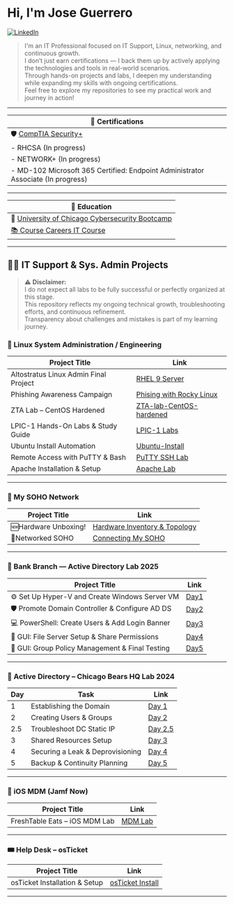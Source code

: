 # Hi, I'm Jose Guerrero

[![LinkedIn](https://img.shields.io/badge/LinkedIn-blue?style=for-the-badge&logo=linkedin&logoColor=white)](https://www.linkedin.com/in/joguerrero/)

> I'm an IT Professional focused on IT Support, Linux, networking, and continuous growth.  
> I don’t just earn certifications — I back them up by actively applying the technologies and tools in real-world scenarios.  
> Through hands-on projects and labs, I deepen my understanding while expanding my skills with ongoing certifications.  
> Feel free to explore my repositories to see my practical work and journey in action!


---

| 📜 **Certifications**                              |
|---------------------------------------------------|
| 🛡️ [CompTIA Security+](https://www.credly.com/badges/9678f89d-5ba9-4d57-8190-42ead314d0e8/public_url) |
| - RHCSA (In progress)                            |
| - NETWORK+ (In progress)                          |
| - MD-102 Microsoft 365 Certified: Endpoint Administrator Associate (In progress) |

---

| 🏫 **Education**                                                                                 |
|------------------------------------------------------------------------------------------------|
| 📖 [University of Chicago Cybersecurity Bootcamp](https://api.accredible.com/v1/auth/invite?code=35e53e09a9edc315ec86&credential_id=310bfba5-0ffc-4fa6-9e8c-adb7f61fb82b&url=https%3A%2F%2Fcredentials.professional.uchicago.edu%2F310bfba5-0ffc-4fa6-9e8c-adb7f61fb82b&ident=3a4a094f-62f5-46ea-97a5-88df8c6fee68/)  |
| [📚 Course Careers IT Course](https://coursecareers.com/courses/it-course/4a533448-6e09-4f1e-9725-2ba8e7a1cc51)   |                                                        

---

## 👨‍💻 IT Support & Sys. Admin Projects

> ⚠️ **Disclaimer:**  
> I do not expect all labs to be fully successful or perfectly organized at this stage.  
> This repository reflects my ongoing technical growth, troubleshooting efforts, and continuous refinement.  
> Transparency about challenges and mistakes is part of my learning journey.

### 🐧 Linux System Administration / Engineering

| Project Title | Link |
|---------------|------|
| Altostratus Linux Admin Final Project  | [RHEL 9 Server](https://github.com/Jose01000111/rhel9-internal-webserver.git)
| Phishing Awareness Campaign | [Phising with Rocky Linux](https://github.com/Jose01000111/-Phishing-Awareness-Lab-.git) |
| ZTA Lab – CentOS Hardened | [ZTA-lab-CentOS-hardened](https://github.com/Jose01000111/ZTA-lab-ubuntu-hardened.git) |
| LPIC-1 Hands-On Labs & Study Guide | [LPIC-1 Labs](https://github.com/Jose01000111/Lab-StudyGuide-LPIC-1Hands-On-Labs.git) |
| Ubuntu Install Automation | [Ubuntu-Install](https://github.com/Jose01000111/Ubuntu-Install) |
| Remote Access with PuTTY & Bash | [PuTTY SSH Lab](https://github.com/Jose01000111/Putty-SSH-Lab.git) |
| Apache Installation & Setup | [Apache Lab](https://github.com/Jose01000111/Apache-Installation-Setup-Lab.git) |
---

### 🧰 My SOHO Network 

| Project Title                                       | Link    |
|----------------------------------------------------|---------|
|🆕Hardware Unboxing! | [Hardware Inventory & Topology](https://github.com/Jose01000111/MY-SOHO-NETWORK.git)  | 
|🔌Networked SOHO  |[Connecting My SOHO](https://github.com/Jose01000111/Connecting-My-Soho-Hardware.git) |
---

### 🏦 Bank Branch — Active Directory Lab 2025

| Project Title                                       | Link    |
|----------------------------------------------------|---------|
| ⚙️ Set Up Hyper-V and Create Windows Server VM      | [Day1]() |
| 🛡️ Promote Domain Controller & Configure AD DS      | [Day2]() |
| 💻 PowerShell: Create Users & Add Login Banner      | [Day3]() |
| 📁 GUI: File Server Setup & Share Permissions       | [Day4]() |
| 🧠 GUI: Group Policy Management & Final Testing      | [Day5]() |


---

### 🐻 Active Directory – Chicago Bears HQ Lab 2024

| Day | Task | Link |
|-----|------|------|
| 1 | Establishing the Domain | [Day 1](https://github.com/Jose01000111/Day-1-Establishing-the-Active-Directory-Domain.git) |
| 2 | Creating Users & Groups | [Day 2](https://github.com/Jose01000111/Day-2-Creating-User-Accounts-and-Groups.git) |
| 2.5 | Troubleshoot DC Static IP | [Day 2.5](https://github.com/Jose01000111/troubleshoot-dc-static-ip.git) |
| 3 | Shared Resources Setup | [Day 3](https://github.com/Jose01000111/Day-3-Setting-Up-Shared-Resources.git) |
| 4 | Securing a Leak & Deprovisioning | [Day 4](https://github.com/Jose01000111/Day-4-Securing-a-Leak-and-Deprovisioning.git) |
| 5 | Backup & Continuity Planning | [Day 5](https://github.com/Jose01000111/Day-5-Backup-and-Continuity.git) |

---

### 📲 iOS MDM (Jamf Now)

| Project Title | Link |
|---------------|------|
| FreshTable Eats – iOS MDM Lab | [MDM Lab](https://github.com/Jose01000111/iOS-MDM-Lab-Jamf-Now-.git) |

---

### 🎟️ Help Desk – osTicket

| Project Title | Link |
|---------------|------|
| osTicket Installation & Setup | [osTicket Install](https://github.com/Jose01000111/osTicket-Install.git) |

---

